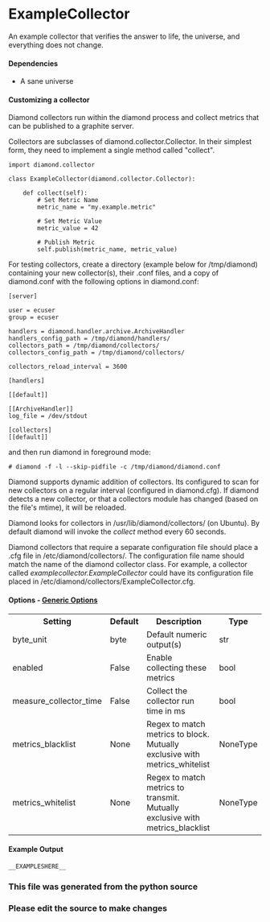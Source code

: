 ExampleCollector
=====

An example collector that verifies the answer to life, the universe, and
everything does not change.

#### Dependencies

 * A sane universe

#### Customizing a collector

Diamond collectors run within the diamond process and collect metrics that can
be published to a graphite server.

Collectors are subclasses of diamond.collector.Collector. In their simplest
form, they need to implement a single method called "collect".

    import diamond.collector

    class ExampleCollector(diamond.collector.Collector):

        def collect(self):
            # Set Metric Name
            metric_name = "my.example.metric"

            # Set Metric Value
            metric_value = 42

            # Publish Metric
            self.publish(metric_name, metric_value)

For testing collectors, create a directory (example below for /tmp/diamond)
containing your new collector(s), their .conf files, and a copy of diamond.conf
with the following options in diamond.conf:

    [server]

    user = ecuser
    group = ecuser

    handlers = diamond.handler.archive.ArchiveHandler
    handlers_config_path = /tmp/diamond/handlers/
    collectors_path = /tmp/diamond/collectors/
    collectors_config_path = /tmp/diamond/collectors/

    collectors_reload_interval = 3600

    [handlers]

    [[default]]

    [[ArchiveHandler]]
    log_file = /dev/stdout

    [collectors]
    [[default]]

and then run diamond in foreground mode:

    # diamond -f -l --skip-pidfile -c /tmp/diamond/diamond.conf

Diamond supports dynamic addition of collectors. Its configured to scan for new
collectors on a regular interval (configured in diamond.cfg).
If diamond detects a new collector, or that a collectors module has changed
(based on the file's mtime), it will be reloaded.

Diamond looks for collectors in /usr/lib/diamond/collectors/ (on Ubuntu). By
default diamond will invoke the *collect* method every 60 seconds.

Diamond collectors that require a separate configuration file should place a
.cfg file in /etc/diamond/collectors/.
The configuration file name should match the name of the diamond collector
class.  For example, a collector called
*examplecollector.ExampleCollector* could have its configuration file placed in
/etc/diamond/collectors/ExampleCollector.cfg.


#### Options - [Generic Options](Configuration)

<table><tr><th>Setting</th><th>Default</th><th>Description</th><th>Type</th></tr>
<tr><td>byte_unit</td><td>byte</td><td>Default numeric output(s)</td><td>str</td></tr>
<tr><td>enabled</td><td>False</td><td>Enable collecting these metrics</td><td>bool</td></tr>
<tr><td>measure_collector_time</td><td>False</td><td>Collect the collector run time in ms</td><td>bool</td></tr>
<tr><td>metrics_blacklist</td><td>None</td><td>Regex to match metrics to block. Mutually exclusive with metrics_whitelist</td><td>NoneType</td></tr>
<tr><td>metrics_whitelist</td><td>None</td><td>Regex to match metrics to transmit. Mutually exclusive with metrics_blacklist</td><td>NoneType</td></tr>
</table>

#### Example Output

```
__EXAMPLESHERE__
```

### This file was generated from the python source
### Please edit the source to make changes

